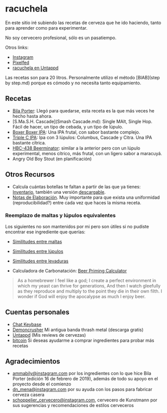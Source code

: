 # racuchela

En este sitio iré subiendo las recetas de cerveza que he ido haciendo, tanto para aprender como para experimentar.

No soy cervecero profesional, sólo es un pasatiempo. 

Otros links:

* [Instagram](http://instagram.com/racunax)
* [Pixelfed](http://pixelfed.social/racuna)
* [racuchela en Untappd](https://untappd.com/racuchela)

Las recetas son para 20 litros. Personalmente utilizo el método [BIAB](step by step.md)  porque es cómodo y no necesita tanto equipamiento.

## Recetas

* [Bila Porter](BilaPorterV2.md): Llegó para quedarse, esta receta es la que más veces he hecho hasta ahora.
* [S.Ma.S.H. Cascade](Smash Cascade.md): Single MAlt, Single Hop. Fácil de hacer, un tipo de cebada, y un tipo de lúpulo.
* [Boxer Boxer IPA](boxerboxerIPA.md): Una IPA frutal, con sabor bastante complejo.
* [Triple C IPA](tripleC.md): Ipa con 3 lúpulos: Columbus, Cascade y Citra. Una IPA bastante cítrica.
* [HBC-438 Beerminator](beerminator.md): similar a la anterior pero con un lúpulo experimental, menos cítrico, más frutal, con un ligero sabor a maracuyá.
* Angry Old Boy Stout (en planificación)

## Otros Recursos

* Calcula cuántas botellas te faltan a partir de las que ya tienes: [Inventario](https://calc.disroot.org/jp8drtfylm), también una versión [descargable](https://cloud.disroot.org/s/9Hm7pz8Nazqm7Pr).
* [Notas de Elaboración](https://cloud.disroot.org/s/XgYNWwCXaF7rKJ9). Muy importante para que exista una uniformidad (reproducibilidad?) entre cada vez que haces la misma receta.

### Reemplazo de maltas y lúpulos equivalentes

Los siguientes no son mantenidos por mi pero son útiles si no pudiste encontrar ese ingrediente que querías:

* [Similitudes entre maltas](https://www.brew.is/files/malt.html)
* [Similitudes entre lúpulos](http://cervecearte.com/wp-content/uploads/TABLA-DE-Lupulos.pdf)
* [Similitudes entre levaduras](https://www.homebrewsupply.com/learn/yeast-comparison-charts.html) 

* Calculadora de Carbonatación: [Beer Priming Calculator](https://www.brewersfriend.com/beer-priming-calculator/)

>As a homebrewer I feel like a god; 
>I create a perfect environment in which my yeast can thrive for generations, 
>And then I watch gleefully as they reproduce and multiply to the point they die in their own filth. 
>I wonder if God will enjoy the apocalypse as much I enjoy beer.

## Cuentas personales

* [Chat Keybase](https://keybase.io/racuna)
* [Demoncrusher](http://demoncrusher.com) Mi antigua banda thrash metal (descarga gratis)
* [Untappd](http://untappd.com/user/racuna) (Mis reviews de cervezas)
* [bitcoin](https://www.blockchain.com/btc/address/1E9JqQF3iR6gyrecN66rMRB6BP2nre1YLY) Si deseas ayudarme a comprar ingredientes para probar más recetas


## Agradecimientos

* ammabily@instagram.com por los ingredientes con lo que hice Bila Porter (edición 16 de febrero de 2019), además de todo su apoyo en el proyecto desde el comienzo
* dn_mena@instagram.com por su ayuda con los pasos para fabricar cerveza casera
* schoppelier_cervecero@instagram.com, cervecero de Kunstmann por sus sugerencias y recomendaciones de estilos cerveceros
